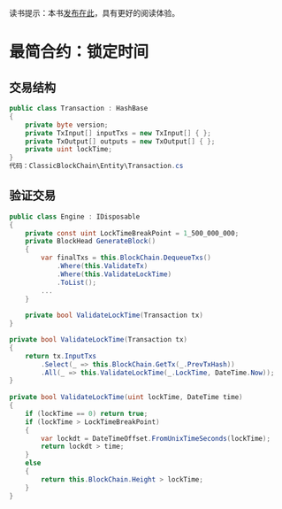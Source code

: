 读书提示：本书[发布在此](https://book.uchaindb.com/)，具有更好的阅读体验。

# 最简合约：锁定时间

## 交易结构

```cs
public class Transaction : HashBase
{
    private byte version;
    private TxInput[] inputTxs = new TxInput[] { };
    private TxOutput[] outputs = new TxOutput[] { };
    private uint lockTime;
}
代码：ClassicBlockChain\Entity\Transaction.cs
```
<!-- code:ClassicBlockChain/Entity/Transaction.cs -->

## 验证交易

```cs
public class Engine : IDisposable  
{  
    private const uint LockTimeBreakPoint = 1_500_000_000;  
    private BlockHead GenerateBlock()  
    {  
        var finalTxs = this.BlockChain.DequeueTxs()  
            .Where(this.ValidateTx)  
            .Where(this.ValidateLockTime)  
            .ToList();  
        ...  
    }  
  
    private bool ValidateLockTime(Transaction tx)  
}  
```
<!-- code:ClassicBlockChain/Core/Engine.cs -->

```cs
private bool ValidateLockTime(Transaction tx)  
{  
    return tx.InputTxs  
        .Select(_ => this.BlockChain.GetTx(_.PrevTxHash))  
        .All(_ => this.ValidateLockTime(_.LockTime, DateTime.Now));  
}  
  
private bool ValidateLockTime(uint lockTime, DateTime time)  
{  
    if (lockTime == 0) return true;  
    if (lockTime > LockTimeBreakPoint)  
    {  
        var lockdt = DateTimeOffset.FromUnixTimeSeconds(lockTime);  
        return lockdt > time;  
    }  
    else  
    {  
        return this.BlockChain.Height > lockTime;  
    }  
}  
```
<!-- code:ClassicBlockChain/Core/Engine.cs -->

